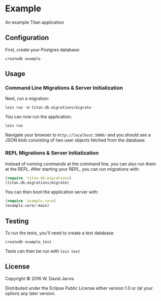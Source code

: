 # Example

An example Titan application

## Configuration

First, create your Postgres database:

```
createdb example
```

## Usage

### Command Line Migrations & Server Initialization

Next, run a migration:

```
lein run -m titan.db.migrations/migrate
```

You can now run the application:

```
lein run
```

Navigate your browser to `http://localhost:5000/` and you should see a JSON blob
consisting of two user objects fetched from the database.

### REPL Migrations & Server Initialization

Instead of running commands at the command line, you can also run them at the
REPL. After starting your REPL, you can run migrations with:

```clojure
(require 'titan.db.migrations)
(titan.db.migrations/migrate)
```

You can then boot the application server with:

```clojure
(require 'example.core)
(example.core/-main)
```

## Testing

To run the tests, you'll need to create a test database:

```
createdb example_test
```

Tests can then be run with `lein test`

## License

Copyright © 2016 W. David Jarvis

Distributed under the Eclipse Public License either version 1.0 or (at
your option) any later version.
